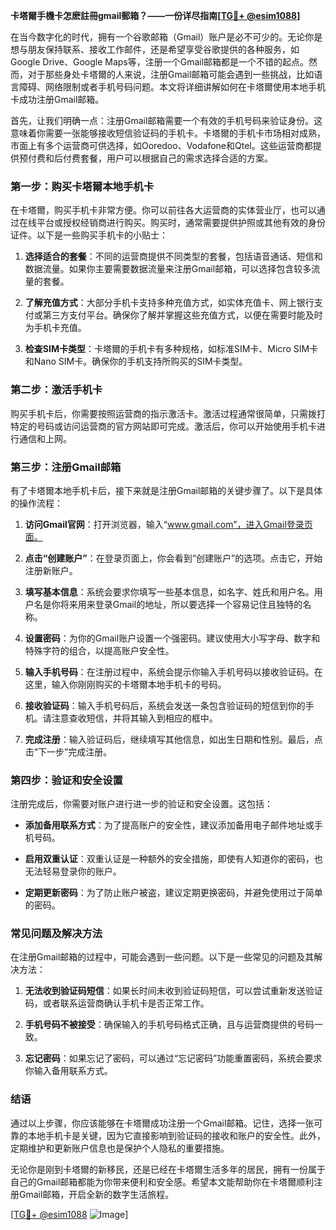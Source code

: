 **卡塔爾手機卡怎麽註冊gmail郵箱？——一份详尽指南[[TG💪+ @esim1088](https://t.me/s/esim1088)]**

在当今数字化的时代，拥有一个谷歌邮箱（Gmail）账户是必不可少的。无论你是想与朋友保持联系、接收工作邮件，还是希望享受谷歌提供的各种服务，如Google Drive、Google Maps等，注册一个Gmail邮箱都是一个不错的起点。然而，对于那些身处卡塔爾的人来说，注册Gmail邮箱可能会遇到一些挑战，比如语言障碍、网络限制或者手机号码问题。本文将详细讲解如何在卡塔爾使用本地手机卡成功注册Gmail邮箱。

首先，让我们明确一点：注册Gmail邮箱需要一个有效的手机号码来验证身份。这意味着你需要一张能够接收短信验证码的手机卡。卡塔爾的手机卡市场相对成熟，市面上有多个运营商可供选择，如Ooredoo、Vodafone和Qtel。这些运营商都提供预付费和后付费套餐，用户可以根据自己的需求选择合适的方案。

### **第一步：购买卡塔爾本地手机卡**

在卡塔爾，购买手机卡非常方便。你可以前往各大运营商的实体营业厅，也可以通过在线平台或授权经销商进行购买。购买时，通常需要提供护照或其他有效的身份证件。以下是一些购买手机卡的小贴士：

1. **选择适合的套餐**：不同的运营商提供不同类型的套餐，包括语音通话、短信和数据流量。如果你主要需要数据流量来注册Gmail邮箱，可以选择包含较多流量的套餐。
   
2. **了解充值方式**：大部分手机卡支持多种充值方式，如实体充值卡、网上银行支付或第三方支付平台。确保你了解并掌握这些充值方式，以便在需要时能及时为手机卡充值。

3. **检查SIM卡类型**：卡塔爾的手机卡有多种规格，如标准SIM卡、Micro SIM卡和Nano SIM卡。确保你的手机支持所购买的SIM卡类型。

### **第二步：激活手机卡**

购买手机卡后，你需要按照运营商的指示激活卡。激活过程通常很简单，只需拨打特定的号码或访问运营商的官方网站即可完成。激活后，你可以开始使用手机卡进行通信和上网。

### **第三步：注册Gmail邮箱**

有了卡塔爾本地手机卡后，接下来就是注册Gmail邮箱的关键步骤了。以下是具体的操作流程：

1. **访问Gmail官网**：打开浏览器，输入“www.gmail.com”，进入Gmail登录页面。

2. **点击“创建账户”**：在登录页面上，你会看到“创建账户”的选项。点击它，开始注册新账户。

3. **填写基本信息**：系统会要求你填写一些基本信息，如名字、姓氏和用户名。用户名是你将来用来登录Gmail的地址，所以要选择一个容易记住且独特的名称。

4. **设置密码**：为你的Gmail账户设置一个强密码。建议使用大小写字母、数字和特殊字符的组合，以提高账户安全性。

5. **输入手机号码**：在注册过程中，系统会提示你输入手机号码以接收验证码。在这里，输入你刚刚购买的卡塔爾本地手机卡的号码。

6. **接收验证码**：输入手机号码后，系统会发送一条包含验证码的短信到你的手机。请注意查收短信，并将其输入到相应的框中。

7. **完成注册**：输入验证码后，继续填写其他信息，如出生日期和性别。最后，点击“下一步”完成注册。

### **第四步：验证和安全设置**

注册完成后，你需要对账户进行进一步的验证和安全设置。这包括：

- **添加备用联系方式**：为了提高账户的安全性，建议添加备用电子邮件地址或手机号码。
  
- **启用双重认证**：双重认证是一种额外的安全措施，即使有人知道你的密码，也无法轻易登录你的账户。

- **定期更新密码**：为了防止账户被盗，建议定期更换密码，并避免使用过于简单的密码。

### **常见问题及解决方法**

在注册Gmail邮箱的过程中，可能会遇到一些问题。以下是一些常见的问题及其解决方法：

1. **无法收到验证码短信**：如果长时间未收到验证码短信，可以尝试重新发送验证码，或者联系运营商确认手机卡是否正常工作。

2. **手机号码不被接受**：确保输入的手机号码格式正确，且与运营商提供的号码一致。

3. **忘记密码**：如果忘记了密码，可以通过“忘记密码”功能重置密码，系统会要求你输入备用联系方式。

### **结语**

通过以上步骤，你应该能够在卡塔爾成功注册一个Gmail邮箱。记住，选择一张可靠的本地手机卡是关键，因为它直接影响到验证码的接收和账户的安全性。此外，定期维护和更新账户信息也是保护个人隐私的重要措施。

无论你是刚到卡塔爾的新移民，还是已经在卡塔爾生活多年的居民，拥有一份属于自己的Gmail邮箱都能为你带来便利和安全感。希望本文能帮助你在卡塔爾顺利注册Gmail邮箱，开启全新的数字生活旅程。

[[TG💪+ @esim1088](https://t.me/s/esim1088) ![Image](https://i.postimg.cc/4NQfJmqS/Snipaste-2025-05-13-00-14-12.png)]